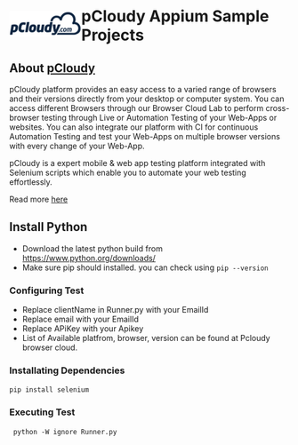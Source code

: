 <h1 style="display:flex;flex-direction:row;align-items: center;"><a target="_blank" rel="noopener noreferrer" href="https://www.pcloudy.com"><img src="/images/pcloudy.png" style="max-width:100%;"></a><span>pCloudy Appium Sample Projects</span></h1>

## About [pCloudy](https://www.pcloudy.com)

pCloudy platform provides an easy access to a varied range of browsers and their versions directly from your desktop or computer system. You can access different Browsers through our Browser Cloud Lab to perform cross-browser testing through Live or Automation Testing of your Web-Apps or websites. You can also integrate our platform with CI for continuous Automation Testing and test your Web-Apps on multiple browser versions with every change of your Web-App.

pCloudy is a expert mobile & web app testing platform integrated with Selenium scripts which enable you to automate your web testing effortlessly.

Read more [here](https://www.pcloudy.com/scale-cross-browser-testing-with-browser-cloud/?utm_source=topbar&utm_medium=website&utm_term=p&utm_campaign=website)

## Install Python
 - Download the latest python build from https://www.python.org/downloads/
 - Make sure pip should installed. you can check using `pip --version`


### Configuring Test
- Replace  clientName in Runner.py with your EmailId 
- Replace email  with your EmailId 
- Replace APiKey  with your Apikey 
- List of Available platfrom, browser, version can be found at Pcloudy browser cloud.


### Installating Dependencies
```
pip install selenium
```

### Executing Test
```
 python -W ignore Runner.py
```

